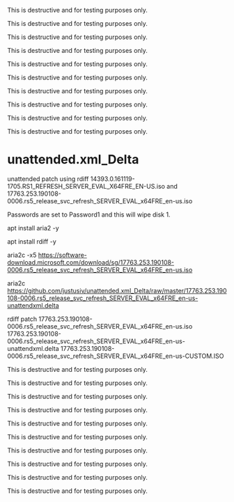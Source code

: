 This is destructive and for testing purposes only.

This is destructive and for testing purposes only.

This is destructive and for testing purposes only.

This is destructive and for testing purposes only.

This is destructive and for testing purposes only.

This is destructive and for testing purposes only.

This is destructive and for testing purposes only.

This is destructive and for testing purposes only.

This is destructive and for testing purposes only.

This is destructive and for testing purposes only.


# unattended.xml_Delta
unattended patch using rdiff 
14393.0.161119-1705.RS1_REFRESH_SERVER_EVAL_X64FRE_EN-US.iso
and
17763.253.190108-0006.rs5_release_svc_refresh_SERVER_EVAL_x64FRE_en-us.iso

Passwords are set to Password1 and this will wipe disk 1. 

apt install aria2 -y

apt install rdiff -y

aria2c -x5 https://software-download.microsoft.com/download/sg/17763.253.190108-0006.rs5_release_svc_refresh_SERVER_EVAL_x64FRE_en-us.iso

aria2c https://github.com/justusiv/unattended.xml_Delta/raw/master/17763.253.190108-0006.rs5_release_svc_refresh_SERVER_EVAL_x64FRE_en-us-unattendxml.delta

rdiff patch 17763.253.190108-0006.rs5_release_svc_refresh_SERVER_EVAL_x64FRE_en-us.iso 17763.253.190108-0006.rs5_release_svc_refresh_SERVER_EVAL_x64FRE_en-us-unattendxml.delta 17763.253.190108-0006.rs5_release_svc_refresh_SERVER_EVAL_x64FRE_en-us-CUSTOM.ISO



This is destructive and for testing purposes only.

This is destructive and for testing purposes only.

This is destructive and for testing purposes only.

This is destructive and for testing purposes only.

This is destructive and for testing purposes only.

This is destructive and for testing purposes only.

This is destructive and for testing purposes only.

This is destructive and for testing purposes only.

This is destructive and for testing purposes only.

This is destructive and for testing purposes only.
